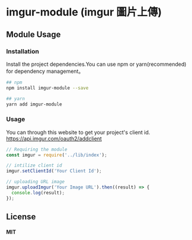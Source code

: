 # imgur-module (imgur 圖片上傳)

## Module Usage

### Installation
Install the project dependencies.You can use npm or yarn(recommended) for dependency management。

```bash
## npm
npm install imgur-module --save

## yarn 
yarn add imgur-module
```

### Usage

You can through this website to get your project's client id.
https://api.imgur.com/oauth2/addclient 

```js
// Requiring the module
const imgur = require('../lib/index');

// intilize client id
imgur.setClientId('Your Client Id');

// uploading URL image
imgur.uploadImgur('Your Image URL').then((result) => {
  console.log(result);
});

```

## License
#### MIT
